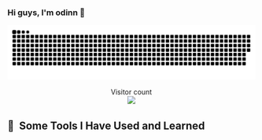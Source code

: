 ### Hi guys, I'm odinn 🌱
<a href=#><img src="contributions.svg"></a>
<p align="center"> 
  Visitor count<br>
  <img src="https://profile-counter.glitch.me/sreypheasin/count.svg" />
</p>

<h2> 🚀 &nbsp;Some Tools I Have Used and Learned</h2>




